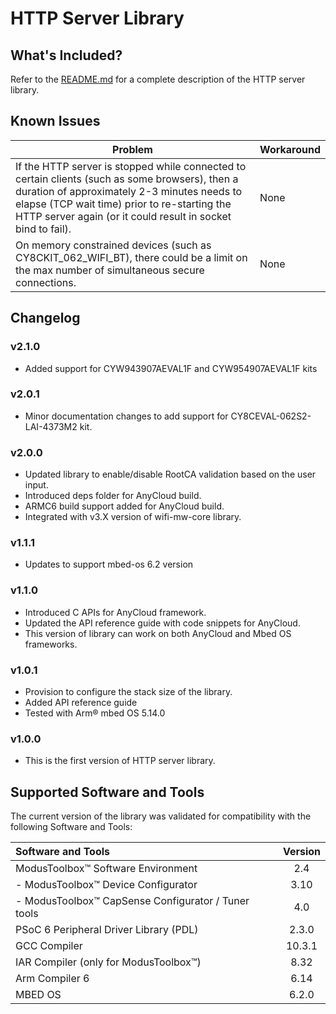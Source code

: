 # HTTP Server Library

## What's Included?
Refer to the [README.md](./README.md) for a complete description of the HTTP server library.

## Known Issues
| Problem | Workaround |
| ------- | ---------- |
| If the HTTP server is stopped while connected to certain clients (such as some browsers), then a duration of approximately 2-3 minutes needs to elapse (TCP wait time) prior to re-starting the HTTP server again (or it could result in socket bind to fail). | None |
| On memory constrained devices (such as CY8CKIT_062_WIFI_BT), there could be a limit on the max number of simultaneous secure connections. | None |

## Changelog

### v2.1.0
* Added support for CYW943907AEVAL1F and CYW954907AEVAL1F kits

### v2.0.1
* Minor documentation changes to add support for CY8CEVAL-062S2-LAI-4373M2 kit.

### v2.0.0
* Updated library to enable/disable RootCA validation based on the user input.
* Introduced deps folder for AnyCloud build.
* ARMC6 build support added for AnyCloud build.
* Integrated with v3.X version of wifi-mw-core library.

### v1.1.1
* Updates to support mbed-os 6.2 version

### v1.1.0
* Introduced C APIs for AnyCloud framework.
* Updated the API reference guide with code snippets for AnyCloud.
* This version of library can work on both AnyCloud and Mbed OS frameworks.

### v1.0.1
* Provision to configure the stack size of the library.
* Added API reference guide
* Tested with Arm® mbed OS 5.14.0 

### v1.0.0
* This is the first version of HTTP server library.

## Supported Software and Tools
The current version of the library was validated for compatibility with the following Software and Tools:

| Software and Tools                                        | Version |
| :---                                                      | :----:  |
| ModusToolbox&trade; Software Environment                  | 2.4     |
| - ModusToolbox&trade; Device Configurator                 | 3.10    |
| - ModusToolbox&trade; CapSense Configurator / Tuner tools | 4.0     |
| PSoC 6 Peripheral Driver Library (PDL)                    | 2.3.0   |
| GCC Compiler                                              | 10.3.1  |
| IAR Compiler (only for ModusToolbox&trade;)               | 8.32    |
| Arm Compiler 6                                            | 6.14    |
| MBED OS                                                   | 6.2.0   |
